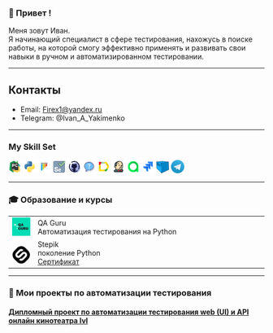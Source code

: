 ### 👋 Привет !

Меня зовут Иван.</br>Я начинающий специалист в сфере тестирования, нахожусь в поиске работы, на которой смогу эффективно
применять и развивать свои навыки в ручном и автоматизированном тестировании.

---

## Контакты

- Email: Firex1@yandex.ru
- Telegram: @Ivan_A_Yakimenko

---

### My Skill Set

<p  align="left">
  <code><img width="5%" title="Pycharm" src="images/icons/pycharm.svg"></code>
  <code><img width="5%" title="Python" src="images/icons/python-original.svg"></code>
  <code><img width="5%" title="Pytest" src="images/icons/pytest-original.svg"></code>
  <code><img width="5%" title="Selene" src="images/icons/selene.svg"></code>
  <code><img width="5%" title="GitHub" src="images/icons/github.svg"></code>
  <code><img width="5%" title="Requests" src="images/icons/request.png"></code>
  <code><img width="5%" title="Allure Report" src="images/icons/Allure_Report.png"></code>
  <code><img width="5%" title="Jenkins" src="images/icons/jenkins.svg"></code>
  <code><img width="5%" title="AllureTestOps" src="images/icons/AllureTestOps.png"></code>
  <code><img width="5%" title="Jira" src="images/icons/jira-original.svg"></code>
  <code><img width="5%" title="Selenoid" src="images/icons/selenoid.png"></code>
  <code><img width="5%" title="Telegram" src="images/icons/tg.png"></code>
</p>

---

### :mortar_board: Образование и курсы

<table width="100%" border='0'>
    <tr><td width="10%" valign="bottom"><img src="images/icons/qa_guru_logo.svg"></td><td valign="middle">QA Guru</br>Автоматизация тестирования на Python</td></tr>
    <tr><td width="10%" valign="bottom"><img src="images/icons/stepik_logo.png"></td><td valign="middle">Stepik</br>поколение Python</br><a target="_blank" href="https://stepik.org/cert/1741708">Сертификат</a></td></tr>
</table>

---

### 🚀 Мои проекты по автоматизации тестирования

#### <a target="_blank" href="https://github.com/Firex18ru/IVI_tests_project_ui_and_api">Дипломный проект по автоматизации тестирования web (UI) и API онлайн кинотеатра IvI</a>
